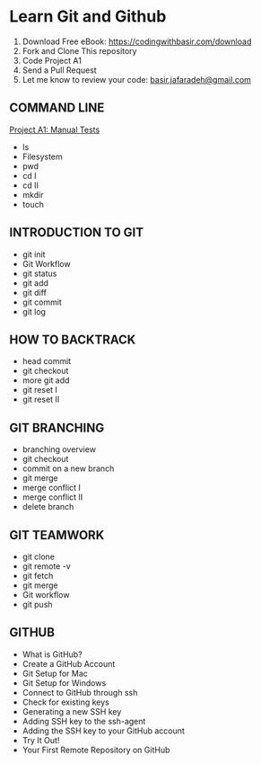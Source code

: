 # Learn Git and Github

1. Download Free eBook: https://codingwithbasir.com/download
2. Fork and Clone This repository
3. Code Project A1
4. Send a Pull Request
5. Let me know to review your code: [basir.jafaradeh@gmail.com](mailto:basir.jafaradeh@gmail.com)

## COMMAND LINE

[Project A1: Manual Tests](project-tdd-javascript-a1-manual-tests)

- ls
- Filesystem
- pwd
- cd I
- cd II
- mkdir
- touch

## INTRODUCTION TO GIT

- git init
- Git Workflow
- git status
- git add
- git diff
- git commit
- git log

## HOW TO BACKTRACK

- head commit
- git checkout
- more git add
- git reset I
- git reset II

## GIT BRANCHING

- branching overview
- git checkout
- commit on a new branch
- git merge
- merge conflict I
- merge conflict II
- delete branch

## GIT TEAMWORK

- git clone
- git remote -v
- git fetch
- git merge
- Git workflow
- git push

## GITHUB

- What is GitHub?
- Create a GitHub Account
- Git Setup for Mac
- Git Setup for Windows
- Connect to GitHub through ssh
- Check for existing keys
- Generating a new SSH key
- Adding SSH key to the ssh-agent
- Adding the SSH key to your GitHub account
- Try It Out!
- Your First Remote Repository on GitHub
